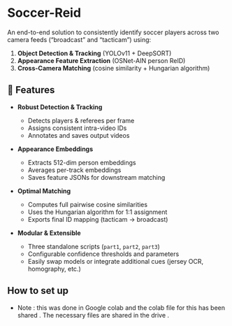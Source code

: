 # Soccer-Reid

An end-to-end solution to consistently identify soccer players across two camera feeds (“broadcast” and “tacticam”) using:

1. **Object Detection & Tracking** (YOLOv11 + DeepSORT)  
2. **Appearance Feature Extraction** (OSNet-AIN person ReID)  
3. **Cross-Camera Matching** (cosine similarity + Hungarian algorithm)

## 🚀 Features

- **Robust Detection & Tracking**  
  - Detects players & referees per frame  
  - Assigns consistent intra-video IDs  
  - Annotates and saves output videos  

- **Appearance Embeddings**  
  - Extracts 512-dim person embeddings  
  - Averages per-track embeddings  
  - Saves feature JSONs for downstream matching  

- **Optimal Matching**  
  - Computes full pairwise cosine similarities  
  - Uses the Hungarian algorithm for 1:1 assignment  
  - Exports final ID mapping (tacticam → broadcast)

- **Modular & Extensible**  
  - Three standalone scripts (`part1`, `part2`, `part3`)  
  - Configurable confidence thresholds and parameters  
  - Easily swap models or integrate additional cues (jersey OCR, homography, etc.)

## How to set up
- Note : this was done in Google colab and the colab file for this has been shared . The necessary files are shared in the drive .
